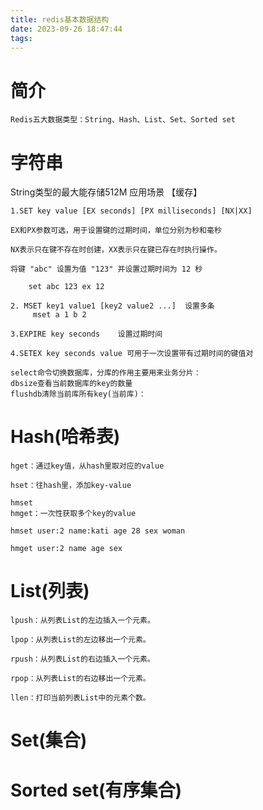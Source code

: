 ```yaml
---
title: redis基本数据结构
date: 2023-09-26 18:47:44
tags:
---
```

# 简介
    
    Redis五大数据类型：String、Hash、List、Set、Sorted set
 

# 字符串

String类型的最大能存储512M 应用场景 【缓存】

    1.SET key value [EX seconds] [PX milliseconds] [NX|XX]
    
    EX和PX参数可选，用于设置键的过期时间，单位分别为秒和毫秒
    
    NX表示只在键不存在时创建，XX表示只在键已存在时执行操作。
    
    将键 "abc" 设置为值 "123" 并设置过期时间为 12 秒
    
        set abc 123 ex 12
   
    2. MSET key1 value1 [key2 value2 ...]  设置多条
         mset a 1 b 2 
           
    3.EXPIRE key seconds    设置过期时间
   
    4.SETEX key seconds value 可用于一次设置带有过期时间的键值对

    select命令切换数据库，分库的作用主要用来业务分片：
    dbsize查看当前数据库的key的数量
    flushdb清除当前库所有key(当前库)：
    

# Hash(哈希表)

    hget：通过key值，从hash里取对应的value
    
    hset：往hash里，添加key-value
    
    hmset
    hmget：一次性获取多个key的value
    
    hmset user:2 name:kati age 28 sex woman
    
    hmget user:2 name age sex

# List(列表)

    lpush：从列表List的左边插入一个元素。
    
    lpop：从列表List的左边移出一个元素。
    
    rpush：从列表List的右边插入一个元素。
    
    rpop：从列表List的右边移出一个元素。
    
    llen：打印当前列表List中的元素个数。

# Set(集合) 

# Sorted set(有序集合)